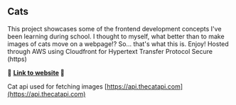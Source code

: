 Cats
----
This project showcases some of the frontend development concepts I've been learning during school. I thought to myself, what better than to make images of cats move on a webpage!? So... that's what this is. Enjoy! Hosted through AWS using Cloudfront for Hypertext Transfer Protocol Secure (https)

🚀 <b>[Link to website](https://catapi.alexleventis.com/) </b>🚀

Cat api used for fetching images
[https://api.thecatapi.com](https://api.thecatapi.com)
